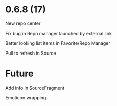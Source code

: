 # 0.6.8 (17)

New repo center

Fix bug in Repo manager launched by external link

Better looking list items in Favorite/Repo Manager

Pull to refresh in Source

# Future

Add info in SourceFragment

Emoticon wrapping